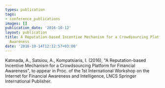 ```yaml
---
types: publication
tags:
- conference_publications
images: []
publication_date: '2016-10-12'
layout: publication
title: A Reputation-based Incentive Mechanism for a Crowdsourcing Platform for Financial
  Awareness
date: '2016-10-14T12:12:57+03:00'
---
```

<p>Katmada, A., Satsiou, A., Kompatsiaris, I. (2016), "A Reputation-based Incentive Mechanism for a Crowdsourcing Platform for Financial Awareness", to appear in Proc. of the 1st International Workshop on the Internet for Financial Awareness and Intelligence, LNCS Springer International Publisher.</p>
